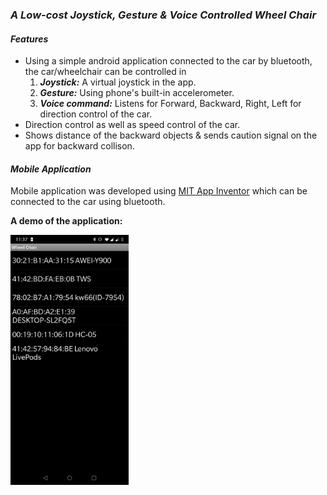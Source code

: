 ### *A Low-cost Joystick, Gesture & Voice Controlled Wheel Chair*

#### *Features*
- Using a simple android application connected to the car by bluetooth, the car/wheelchair can be controlled in
  1. ***Joystick:*** A virtual joystick in the app.
  2. ***Gesture:*** Using phone's built-in accelerometer.
  3. ***Voice command:*** Listens for Forward, Backward, Right, Left for direction control of the car.
- Direction control as well as speed control of the car.
- Shows distance of the backward objects & sends caution signal on the app for backward collison.

#### *Mobile Application*
Mobile application was developed using [MIT App Inventor](https://appinventor.mit.edu/) which can be connected to the car using bluetooth.

**A demo of the application:**

<img src="https://github.com/FarhanSadaf/Wheel-Chair/blob/main/tutorial/1-connect-bluetooth.jpg" height=400> 
